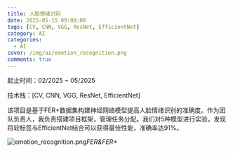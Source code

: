 ```yaml
---
title: 人脸情绪识别
date: 2025-05-15 09:00:00
tags: [CV, CNN, VGG, ResNet, EfficientNet]
category: AI
categories:
  - AI
cover: /img/ai/emotion_recognition.png
comments: true
---
```


起止时间：02/2025 ~ 05/2025

技术栈：[CV, CNN, VGG, ResNet, EfficientNet]

该项目是基于FER+数据集构建神经网络模型提高人脸情绪识别的准确度。作为团队负责人，我负责搭建项目框架，管理任务分配。我们对5种模型进行实验，发现将软标签与EfficientNet结合可以获得最佳性能，准确率达91%。

  ![emotion_recognition.png](/img/ai/emotion_recognition.png)_FER&FER+_


<script src="https://cdn.jsdelivr.net/npm/twikoo@1.6.38/dist/twikoo.all.min.js"></script>
<script>twikoo.init({el: '#twikoo',envId: 'https://comment.jinhongcai.work'})</script>

